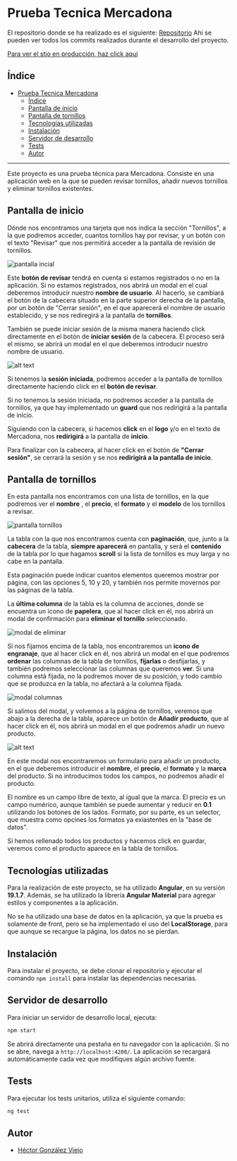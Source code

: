 # Prueba Tecnica Mercadona

El repositorio donde se ha realizado es el siguiente: [Repositorio](https://github.com/hectorgv00/prueba_tecnica_mercadona) Ahi se pueden ver todos los commits realizados durante el desarrollo del proyecto.

[Para ver el stio en producción, haz click aquí](https://pt-mercadona.hectorgv00.online/)

## Índice

- [Prueba Tecnica Mercadona](#prueba-tecnica-mercadona)
  - [Índice](#índice)
  - [Pantalla de inicio](#pantalla-de-inicio)
  - [Pantalla de tornillos](#pantalla-de-tornillos)
  - [Tecnologías utilizadas](#tecnologías-utilizadas)
  - [Instalación](#instalación)
  - [Servidor de desarrollo](#servidor-de-desarrollo)
  - [Tests](#tests)
  - [Autor](#autor)

---

Este proyecto es una prueba técnica para Mercadona. Consiste en una aplicación web en la que se pueden revisar tornillos, añadir nuevos tornillos y eliminar tornillos existentes.

## Pantalla de inicio

Dónde nos encontramos una tarjeta que nos indica la sección "Tornillos", a la que podremos acceder, cuantos tornillos hay por revisar, y un botón con el texto "Revisar" que nos permitirá acceder a la pantalla de revisión de tornillos.

![pantalla incial](./readmeAssets/initial-view.png)

Este **botón de revisar** tendrá en cuenta si estamos registrados o no en la aplicación. Si no estamos registrados, nos abrirá un modal en el cual deberemos introducir nuestro **nombre de usuario**. Al hacerlo, se cambiará el botón de la cabecera situado en la parte superior derecha de la pantalla, por un botón de "Cerrar sesión", en el que aparecerá el nombre de usuario establecido, y se nos rediregirá a la pantalla de **tornillos**.

También se puede iniciar sesión de la misma manera haciendo click directamente en el botón de **iniciar sesión** de la cabecera. El proceso será el mismo, se abrirá un modal en el que deberemos introducir nuestro nombre de usuario.

![alt text](./readmeAssets/log_in.png)

Si tenemos la **sesión iniciada**, podremos acceder a la pantalla de tornillos directamente haciendo click en el **botón de revisar**.

Si no tenemos la sesión iniciada, no podremos acceder a la pantalla de tornillos, ya que hay implementado un **guard** que nos redirigirá a la pantalla de inicio.

Siguiendo con la cabecera, si hacemos **click** en el **logo** y/o en el texto de Mercadona, nos **redirigirá** a la pantalla de **inicio**.

Para finalizar con la cabecera, al hacer click en el botón de **"Cerrar sesión"**, se cerrará la sesión y se nos **redirigirá a la pantalla de inicio**.

## Pantalla de tornillos

En esta pantalla nos encontramos con una lista de tornillos, en la que podremos ver el **nombre** , el **precio**, el **formato** y el **modelo** de los tornillos a revisar.

![pantalla tornillos](./readmeAssets/pantalla_tornillos.png)

La tabla con la que nos encontramos cuenta con **paginación**, que, junto a la **cabecera** de la tabla, **siempre aparecerá** en pantalla, y será el **contenido** de la tabla por lo que hagamos **scroll** si la lista de tornillos es muy larga y no cabe en la pantalla.

Esta paginación puede indicar cuantos elementos queremos mostrar por página, con las opciones 5, 10 y 20, y también nos permite movernos por las páginas de la tabla.

La **última columna** de la tabla es la columna de acciones, donde se encuentra un icono de **papelera**, que al hacer click en él, nos abrirá un modal de confirmación para **eliminar el tornillo** seleccionado.

![modal de eliminar](./readmeAssets/modal_eliminar.png)

Si nos fijamos encima de la tabla, nos encontraremos un **icono de engranaje**, que al hacer click en él, nos abrirá un modal en el que podremos **ordenar** las columnas de la tabla de tornillos, **fijarlas** o desfijarlas, y también podremos seleccionar las columnas que queremos **ver**. Si una columna está fijada, no la podremos mover de su posición, y todo cambio que se produzca en la tabla, no afectará a la columna fijada.

![modal columnas](./readmeAssets/modal_columnas.png)

Si salimos del modal, y volvemos a la página de tornillos, veremos que abajo a la derecha de la tabla, aparece un botón de **Añadir producto**, que al hacer click en él, nos abrirá un modal en el que podremos añadir un nuevo producto.

![alt text](./readmeAssets/add_producto.png)

En este modal nos encontraremos un formulario para añadir un producto, en el que deberemos introducir el **nombre**, el **precio**, el **formato** y la **marca** del producto. Si no introducimos todos los campos, no podremos añadir el producto.

El nombre es un campo libre de texto, al igual que la marca. El precio es un campo numérico, aunque también se puede aumentar y reducir en **0.1** utilizando los botones de los lados. Formato, por su parte, es un selector, que muestra como opcines los formatos ya exiastentes en la "base de datos".

Si hemos rellenado todos los productos y hacemos click en guardar, veremos como el producto aparece en la tabla de tornillos.

## Tecnologías utilizadas

Para la realización de este proyecto, se ha utilizado **Angular**, en su versión **19.1.7**. Además, se ha utilizado la librería **Angular Material** para agregar estilos y componentes a la aplicación.

No se ha utilizado una base de datos en la aplicación, ya que la prueba es solamente de front, pero se ha implementado el uso del **LocalStorage**, para que aunque se recargue la página, los datos no se pierdan.

## Instalación

Para instalar el proyecto, se debe clonar el repositorio y ejecutar el comando `npm install` para instalar las dependencias necesarias.

## Servidor de desarrollo

Para iniciar un servidor de desarrollo local, ejecuta:

```bash
npm start
```

Se abrirá directamente una pestaña en tu navegador con la aplicación. Si no se abre, navega a `http://localhost:4200/`. La aplicación se recargará automáticamente cada vez que modifiques algún archivo fuente.

## Tests

Para ejecutar los tests unitarios, utiliza el siguiente comando:

```bash
ng test
```

## Autor

- [Héctor González Viejo](https://www.linkedin.com/in/hector-gonzalez-viejo-/)
